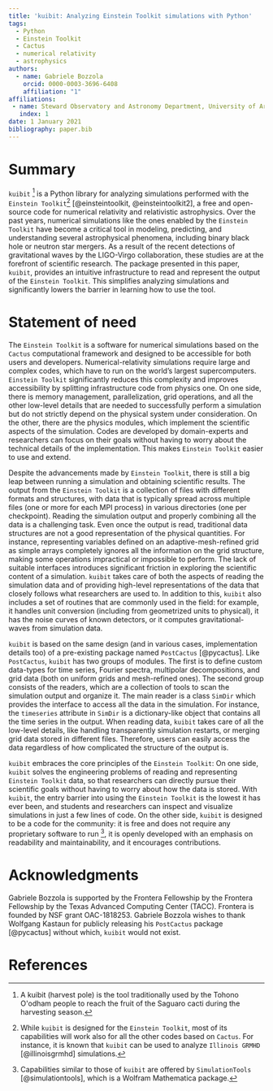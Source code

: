 ```yaml
---
title: 'kuibit: Analyzing Einstein Toolkit simulations with Python'
tags:
  - Python
  - Einstein Toolkit
  - Cactus
  - numerical relativity
  - astrophysics
authors:
  - name: Gabriele Bozzola
    orcid: 0000-0003-3696-6408
    affiliation: "1"
affiliations:
 - name: Steward Observatory and Astronomy Department, University of Arizona
   index: 1
date: 1 January 2021
bibliography: paper.bib
---
```


# Summary

`kuibit` [^0] is a Python library for analyzing simulations performed
with the `Einstein Toolkit`[^1] [@einsteintoolkit, @einsteintoolkit2], a free
and open-source code for numerical relativity and relativistic astrophysics.
Over the past years, numerical simulations like the ones enabled by the
`Einstein Toolkit` have become a critical tool in modeling, predicting, and
understanding several astrophysical phenomena, including binary black hole or
neutron star mergers. As a result of the recent detections of gravitational
waves by the LIGO-Virgo collaboration, these studies are at the forefront of
scientific research. The package presented in this paper, `kuibit`, provides an
intuitive infrastructure to read and represent the output of the `Einstein
Toolkit`. This simplifies analyzing simulations and significantly lowers the
barrier in learning how to use the tool.

# Statement of need

The `Einstein Toolkit` is a software for numerical simulations based on the
`Cactus` computational framework and designed to be accessible for both users
and developers. Numerical-relativity simulations require large and complex
codes, which have to run on the world’s largest supercomputers. `Einstein
Toolkit` significantly reduces this complexity and improves accessibility by
splitting infrastructure code from physics one. On one side, there is memory
management, parallelization, grid operations, and all the other low-level
details that are needed to successfully perform a simulation but do not strictly
depend on the physical system under consideration. On the other, there are the
physics modules, which implement the scientific aspects of the simulation. Codes
are developed by domain-experts and researchers can focus on their goals without
having to worry about the technical details of the implementation. This makes
`Einstein Toolkit` easier to use and extend.

Despite the advancements made by `Einstein Toolkit`, there is still a big leap
between running a simulation and obtaining scientific results. The output from
the `Einstein Toolkit` is a collection of files with different formats and
structures, with data that is typically spread across multiple files (one or
more for each MPI process) in various directories (one per checkpoint). Reading
the simulation output and properly combining all the data is a challenging task.
Even once the output is read, traditional data structures are not a good
representation of the physical quantities. For instance, representing variables
defined on an adaptive-mesh-refined grid as simple arrays completely ignores all
the information on the grid structure, making some operations impractical or
impossible to perform. The lack of suitable interfaces introduces significant
friction in exploring the scientific content of a simulation. `kuibit` takes
care of both the aspects of reading the simulation data and of providing
high-level representations of the data that closely follows what researchers are
used to. In addition to this, `kuibit` also includes a set of routines that are
commonly used in the field: for example, it handles unit conversion (including
from geometrized units to physical), it has the noise curves of known detectors,
or it computes gravitational-waves from simulation data.

`kuibit` is based on the same design (and in various cases, implementation
details too) of a pre-existing package named `PostCactus` [@pycactus]. Like
`PostCactus`, `kuibit` has two groups of modules. The first is to define custom
data-types for time series, Fourier spectra, multipolar decompositions, and grid
data (both on uniform grids and mesh-refined ones). The second group consists of
the readers, which are a collection of tools to scan the simulation output and
organize it. The main reader is a class `SimDir` which provides the interface to
access all the data in the simulation. For instance, the `timeseries` attribute
in `SimDir` is a dictionary-like object that contains all the time series in the
output. When reading data, `kuibit` takes care of all the low-level details,
like handling transparently simulation restarts, or merging grid data stored in
different files. Therefore, users can easily access the data regardless of how
complicated the structure of the output is.

`kuibit` embraces the core principles of the `Einstein Toolkit`: On one side,
`kuibit` solves the engineering problems of reading and representing `Einstein
Toolkit` data, so that researchers can directly pursue their scientific goals
without having to worry about how the data is stored. With `kuibit`, the entry
barrier into using the `Einstein Toolkit` is the lowest it has ever been, and
students and researchers can inspect and visualize simulations in just a few
lines of code. On the other side, `kuibit` is designed to be a code for the
community: it is free and does not require any proprietary software to run [^2],
it is openly developed with an emphasis on readability and maintainability, and
it encourages contributions.

# Acknowledgments

Gabriele Bozzola is supported by the Frontera Fellowship by the Frontera
Fellowship by the Texas Advanced Computing Center (TACC). Frontera is founded by
NSF grant OAC-1818253. Gabriele Bozzola wishes to thank Wolfgang Kastaun for
publicly releasing his `PostCactus` package [@pycactus] without which, `kuibit`
would not exist.

# References

[^0]: A kuibit (harvest pole) is the tool traditionally used by the Tohono
O'odham people to reach the fruit of the Saguaro cacti during the harvesting
season.

[^1]: While `kuibit` is designed for the `Einstein Toolkit`, most of its
capabilities will work also for all the other codes based on `Cactus`. For
instance, it is known that `kuibit` can be used to analyze `Illinois GRMHD`
[@illinoisgrmhd] simulations.

[^2]: Capabilities similar to those of `kuibit` are offered by `SimulationTools`
[@simulationtools], which is a Wolfram Mathematica package.
